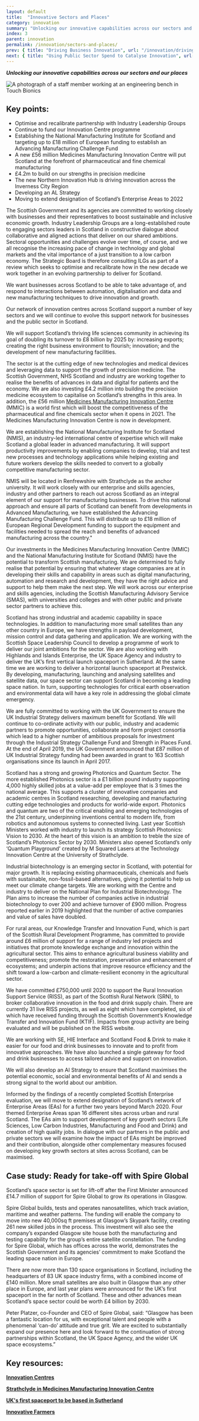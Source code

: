 ```yaml
---
layout: default
title:  "Innovative Sectors and Places"
category: innovation
summary: "Unlocking our innovative capabilities across our sectors and our places"
index: 3
parent: innovation
permalink: /innovation/sectors-and-places/
prev: { title: "Driving Business Innovation", url: "/innovation/driving-business-innovation/" }
next: { title: "Using Public Sector Spend to Catalyse Innovation", url: "/innovation/public-sector/" }
---
```

***Unlocking our innovative capabilities across our sectors and our places***

![A photograph of a staff member working at an engineering bench in Touch Bionics](/assets/images/pageimages/Innovation.23.jpg)

## Key points:

* Optimise and recalibrate partnership with Industry Leadership Groups
* Continue to fund our Innovation Centre programme
* Establishing the National Manufacturing Institute for Scotland and targeting up to £18 million of European funding to establish an Advancing Manufacturing Challenge Fund
* A new £56 million Medicines Manufacturing Innovation Centre will put Scotland at the forefront of pharmaceutical and fine chemical manufacturing
* £4.2m to build on our strengths in precision medicine
* The new Northern Innovation Hub is driving innovation across the Inverness City Region
* Developing an AL Strategy
* Moving to extend designation of Scotland’s Enterprise Areas to 2022

The Scottish Government and its agencies are committed to working closely with businesses and their representatives to boost sustainable and inclusive economic growth.  Industry Leadership Groups are a long-established route to engaging sectors leaders in Scotland in constructive dialogue about collaborative and aligned actions that deliver on our shared ambitions.  Sectoral opportunities and challenges evolve over time, of course, and we all recognise the increasing pace of change in technology and global markets and the vital importance of a just transition to a low carbon economy. The Strategic Board is therefore consulting ILGs as part of a review which seeks to optimise and recalibrate how in the new decade we work together in an evolving partnership to deliver for Scotland.

We want businesses across Scotland to be able to take advantage of, and respond to interactions between automation, digitalisation and data and new manufacturing techniques to drive innovation and growth.

Our network of innovation centres across Scotland support a number of key sectors and we will continue to evolve this support network for businesses and the public sector in Scotland.

We will support Scotland’s thriving life sciences community in achieving its goal of doubling its turnover to £8 billion by 2025 by: increasing exports; creating the right business environment to flourish; innovation; and the development of new manufacturing facilities.

The sector is at the cutting edge of new technologies and medical devices and leveraging data to support the growth of precision medicine. The Scottish Government, NHS Scotland and industry are working together to realise the benefits of advances in data and digital for patients and the economy. We are also investing £4.2 million into building the precision medicine ecosystem to capitalise on Scotland’s strengths in this area.  In addition, the £56 million [Medicines Manufacturing Innovation Centre](https://www.uk-cpi.com/about/national-centres/medicines-manufacturing-innovation-centre) (MMIC) is a world first which will boost the competitiveness of the pharmaceutical and fine chemicals sector when it opens in 2021.  The Medicines Manufacturing Innovation Centre is now in development.

We are establishing the National Manufacturing Institute for Scotland (NMIS), an industry-led international centre of expertise which will make Scotland a global leader in advanced manufacturing. It will support productivity improvements by enabling companies to develop, trial and test new processes and technology applications while helping existing and future workers develop the skills needed to convert to a globally competitive manufacturing sector.

NMIS will be located in Renfrewshire with Strathclyde as the anchor university. It will work closely with our enterprise and skills agencies, industry and other partners to reach out across Scotland as an integral element of our support for manufacturing businesses. To drive this national approach and ensure all parts of Scotland can benefit from developments in Advanced Manufacturing, we have established the Advancing Manufacturing Challenge Fund. This will distribute up to £18 million of European Regional Development funding to support the equipment and facilities needed to spread the reach and benefits of advanced manufacturing across the country."

Our investments in the Medicines Manufacturing Innovation Centre (MMIC) and the National Manufacturing Institute for Scotland (NMIS) have the potential to transform Scottish manufacturing. We are determined to fully realise that potential by ensuring that whatever stage companies are at in developing their skills and capability in areas such as digital manufacturing, automation and research and development, they have the right advice and support to help them make the next step. We will work across our enterprise and skills agencies, including the Scottish Manufacturing Advisory Service (SMAS), with universities and colleges and with other public and private sector partners to achieve this.

Scotland has strong industrial and academic capability in space technologies.  In addition to manufacturing more small satellites than any other country in Europe, we have strengths in payload development, mission control and data gathering and application.  We are working with the Scottish Space Leadership Council to develop a programme of work to deliver our joint ambitions for the sector.  We are also working with Highlands and Islands Enterprise, the UK Space Agency and industry to deliver the UK’s first vertical launch spaceport in Sutherland.  At the same time we are working to deliver a horizontal launch spaceport at Prestwick. By developing, manufacturing, launching and analysing satellites and satellite data, our space sector can support Scotland in becoming a leading space nation.  In turn, supporting technologies for critical earth observation and environmental data will have a key role in addressing the global climate emergency.

We are fully committed to working with the UK Government to ensure the UK Industrial Strategy delivers maximum benefit for Scotland.  We will continue to co-ordinate activity with our public, industry and academic partners to promote opportunities, collaborate and form project consortia which lead to a higher number of ambitious proposals for investment through the Industrial Strategy Challenge Fund and Strength in Places Fund.  At the end of April 2019, the UK Government announced that £87 million of UK Industrial Strategy funding had been awarded in grant to 163 Scottish organisations since its launch in April 2017.

Scotland has a strong and growing Photonics and Quantum Sector.  The more established Photonics sector is a £1 billion pound industry supporting 4,000 highly skilled jobs at a value-add per employee that is 3 times the national average.  This supports a cluster of innovative companies and academic centres in Scotland researching, developing and manufacturing cutting edge technologies and products for world-wide export.  Photonics and quantum are two of the critical enabling and emerging technologies of the 21st century, underpinning inventions central to modern life, from robotics and autonomous systems to connected living.  Last year Scottish Ministers worked with industry to launch its strategy Scottish Photonics:  Vision to 2030. At the heart of this vision is an ambition to treble the size of Scotland’s Photonics Sector by 2030.   Ministers also opened Scotland’s only ‘Quantum Playground’ created by M Squared Lasers at the Technology Innovation Centre at the University of Strathclyde.

Industrial biotechnology is an emerging sector in Scotland, with potential for major growth.
It is replacing existing pharmaceuticals, chemicals and fuels with sustainable, non-fossil-based alternatives, giving it potential to help us meet our climate change targets.
We are working with the Centre and industry to deliver on the National Plan for Industrial Biotechnology. The Plan aims to increase the number of companies active in industrial biotechnology to over 200 and achieve turnover of £900 million. Progress reported earlier in 2019 highlighted that the number of active companies and value of sales have doubled.

For rural areas, our Knowledge Transfer and Innovation Fund, which is part of the Scottish Rural Development Programme, has committed to provide around £6 million of support for a range of industry led projects and initiatives that promote knowledge exchange and innovation within the agricultural sector.  This aims to enhance agricultural business viability and competitiveness; promote the restoration, preservation and enhancement of ecosystems; and underpin actions that improve resource efficiency and the shift toward a low-carbon and climate-resilient economy in the agricultural sector.  

We have committed £750,000 until 2020 to support the Rural Innovation Support Service (RISS), as part of the Scottish Rural Network (SRN), to broker collaborative innovation in the food and drink supply chain. There are currently 31 live RISS projects, as well as eight which have completed, six of which have received funding through the Scottish Government’s Knowledge Transfer and Innovation Fund (KTIF).  Impacts from group activity are being evaluated and will be published on the RISS website.

We are working with SE, HIE Interface and Scotland Food & Drink to make it easier for our food and drink businesses to innovate and to profit from innovative approaches. We have also launched a single gateway for food and drink businesses to access tailored advice and support on innovation.

We will also develop an AI Strategy to ensure that Scotland maximises the potential economic, social and environmental benefits of AI and sends a strong signal to the world about our ambition.

Informed by the findings of a recently completed Scottish Enterprise evaluation, we will move to extend designation of Scotland’s network of Enterprise Areas (EAs) for a further two years beyond March 2020. Four themed Enterprise Areas span 16 different sites across urban and rural Scotland. The EAs aim to support development of key growth sectors (Life Sciences, Low Carbon Industries, Manufacturing and Food and Drink) and creation of high quality jobs.  In dialogue with our partners in the public and private sectors we will examine how the impact of EAs might be improved and their contribution, alongside other complementary measures focused on developing key growth sectors at sites across Scotland, can be maximised.

<div class="case-study" markdown="1">

<h2><span class="visually-hidden">Case study:</span> Ready for take-off with Spire Global</h2>

Scotland’s space sector is set for lift-off after the First Minister announced £14.7 million of support for Spire Global to grow its operations in Glasgow.

Spire Global builds, tests and operates nanosatellites, which track aviation, maritime and weather patterns.  The funding will enable the company to move into new 40,000sq ft premises at Glasgow’s Skypark facility, creating 261 new skilled jobs in the process.
This investment will also see the company’s expanded Glasgow site house both the manufacturing and testing capability for the group’s entire satellite constellation.
The funding for Spire Global, which has offices across the world, demonstrates the Scottish Government and its agencies’ commitment to make Scotland the leading space nation in Europe.

There are now more than 130 space organisations in Scotland, including the headquarters of 83 UK space industry firms, with a combined income of £140 million.  More small satellites are also built in Glasgow than any other place in Europe, and last year plans were announced for the UK’s first spaceport in the far north of Scotland.  These and other advances mean Scotland’s space sector could be worth £4 billion by 2030.

Peter Platzer, co-Founder and CEO of Spire Global, said: “Glasgow has been a fantastic location for us, with exceptional talent and people with a phenomenal ‘can-do’ attitude and true grit.  We are excited to substantially expand our presence here and look forward to the continuation of strong partnerships within Scotland, the UK Space Agency, and the wider UK space ecosystems.”
</div>

## Key resources:

**[Innovation Centres](https://www.innovationcentres.scot/)**

**[Strathclyde in Medicines Manufacturing Innovation Centre](https://www.strath.ac.uk/whystrathclyde/news/strathclydeinmedicinesmanufacturinginnovationcentre/)**

**[UK's first spaceport to be based in Sutherland](http://www.hie.co.uk/regional-information/area-information/caithness-and-sutherland/uk-space-port/default.html)**

**[Innovative Farmers](https://www.innovativefarmers.org/welcometoriss/)**
